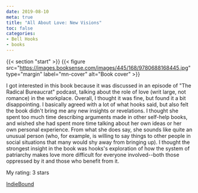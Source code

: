 ```yaml
---
date: 2019-08-10
meta: true
title: "All About Love: New Visions"
toc: false
categories:
- Bell Hooks
- books
---
```


{{< section "start" >}}
{{< figure src="https://images.booksense.com/images/445/168/9780688168445.jpg" type="margin" label="mn-cover" alt="Book cover" >}}

I got interested in this book because it was discussed in an episode of "The Radical Bureaucrat" podcast, talking about the role of love (writ large, not romance) in the workplace. Overall, I thought it was fine, but found it a bit disappointing. I basically agreed with a lot of what hooks said, but also felt the book didn't bring me any new insights or revelations. I thought she spent too much time describing arguments made in other self-help books, and wished she had spent more time talking about her own ideas or her own personal experience. From what she does say, she sounds like quite an unusual person (who, for example, is willing to say things to other people in social situations that many would shy away from bringing up). I thought the strongest insight in the book was hooks's exploration of how the system of patriarchy makes love more difficult for everyone involved--both those oppressed by it and those who benefit from it.

My rating: 3 stars  

[IndieBound](https://www.indiebound.org/book/9780688168445)
